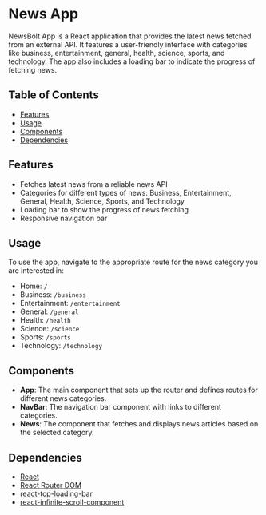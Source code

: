 # News App

NewsBolt App is a React application that provides the latest news fetched from an external API. It features a user-friendly interface with categories like business, entertainment, general, health, science, sports, and technology. The app also includes a loading bar to indicate the progress of fetching news.

## Table of Contents

- [Features](#features)
- [Usage](#usage)
- [Components](#components)
- [Dependencies](#dependencies)

## Features

- Fetches latest news from a reliable news API
- Categories for different types of news: Business, Entertainment, General, Health, Science, Sports, and Technology
- Loading bar to show the progress of news fetching
- Responsive navigation bar

## Usage

To use the app, navigate to the appropriate route for the news category you are interested in:
- Home: `/`
- Business: `/business`
- Entertainment: `/entertainment`
- General: `/general`
- Health: `/health`
- Science: `/science`
- Sports: `/sports`
- Technology: `/technology`

## Components

- **App**: The main component that sets up the router and defines routes for different news categories.
- **NavBar**: The navigation bar component with links to different categories.
- **News**: The component that fetches and displays news articles based on the selected category.

## Dependencies

- [React](https://reactjs.org/)
- [React Router DOM](https://reactrouter.com/)
- [react-top-loading-bar](https://www.npmjs.com/package/react-top-loading-bar)
- [react-infinite-scroll-component](https://www.npmjs.com/package/react-infinite-scroll-component)
